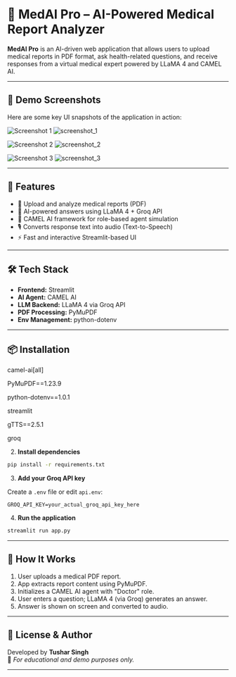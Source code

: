 
# 🏥 MedAI Pro – AI-Powered Medical Report Analyzer

**MedAI Pro** is an AI-driven web application that allows users to upload medical reports in PDF format, ask health-related questions, and receive responses from a virtual medical expert powered by LLaMA 4 and CAMEL AI.

---

## 🎥 Demo Screenshots

Here are some key UI snapshots of the application in action:

![Screenshot 1](screenshot_1.png) ![screenshot_1](https://github.com/user-attachments/assets/165b443f-0683-45ff-a675-26ab9d904f5d)

![Screenshot 2](screenshot_2.png)   ![screenshot_2](https://github.com/user-attachments/assets/6e9745a6-efd4-4fae-ba38-00d8501c3443)

![Screenshot 3](screenshot_3.png)    ![screenshot_3](https://github.com/user-attachments/assets/ea71355f-4af0-43fe-b909-76064076fb4f)


---

## 🚀 Features

- 🧾 Upload and analyze medical reports (PDF)
- 🤖 AI-powered answers using LLaMA 4 + Groq API
- 🧠 CAMEL AI framework for role-based agent simulation
- 🎙 Converts response text into audio (Text-to-Speech)
- ⚡ Fast and interactive Streamlit-based UI

---

## 🛠 Tech Stack

- **Frontend:** Streamlit
- **AI Agent:** CAMEL AI
- **LLM Backend:** LLaMA 4 via Groq API
- **PDF Processing:** PyMuPDF
- **Env Management:** python-dotenv

---

## 📦 Installation

camel-ai[all]  

PyMuPDF==1.23.9   

python-dotenv==1.0.1 

streamlit

gTTS==2.5.1 

groq

2. **Install dependencies**

```bash
pip install -r requirements.txt
```

3. **Add your Groq API key**

Create a `.env` file or edit `api.env`:

```env
GROQ_API_KEY=your_actual_groq_api_key_here
```

4. **Run the application**

```bash
streamlit run app.py
```

---

## 🧪 How It Works

1. User uploads a medical PDF report.
2. App extracts report content using PyMuPDF.
3. Initializes a CAMEL AI agent with "Doctor" role.
4. User enters a question; LLaMA 4 (via Groq) generates an answer.
5. Answer is shown on screen and converted to audio.

---

## 📄 License & Author

Developed by **Tushar Singh**  
🔗 *For educational and demo purposes only.*

---

